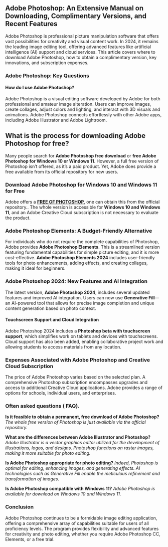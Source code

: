 ## **Adobe Photoshop: An Extensive Manual on Downloading, Complimentary Versions, and Recent Features**

Adobe Photoshop is professional picture manipulation software that offers vast possibilities for creativity and visual content work. In 2024, it remains the leading image editing tool, offering advanced features like artificial intelligence (AI) support and cloud services. This article covers where to download Adobe Photoshop, how to obtain a complimentary version, key innovations, and subscription expenses.

### Adobe Photoshop: Key Questions

#### How do I use Adobe Photoshop?
Adobe Photoshop is a visual editing software developed by Adobe for both professional and amateur image alteration. Users can improve images, create collages, adjust colors and lighting, and interact with 3D visuals and animations. Adobe Photoshop connects effortlessly with other Adobe apps, including Adobe Illustrator and Adobe Lightroom.

## What is the process for downloading Adobe Photoshop for free?

Many people search for **Adobe Photoshop free download** or **free Adobe Photoshop for Windows 10 or Windows 11**. However, a full free version of Photoshop isn’t offered, as it’s a paid product. Yet, Adobe does provide a free available from its official repository for new users.

### Download Adobe Photoshop for Windows 10 and Windows 11 for Free
Adobe offers a **[FREE OF PHOTOSHOP](https://www.adobe.com/)**, one can obtain this from the official repository.. The whole version is accessible for **Windows 10 and Windows 11**, and an Adobe Creative Cloud subscription is not necessary to evaluate the product.

### Adobe Photoshop Elements: A Budget-Friendly Alternative

For individuals who do not require the complete capabilities of Photoshop, Adobe provides **Adobe Photoshop Elements**. This is a streamlined version featuring fundamental capabilities for simple picture editing, and it is more cost-effective. **Adobe Photoshop Elements 2024** includes user-friendly tools for photo enhancements, adding effects, and creating collages, making it ideal for beginners.

### Adobe Photoshop 2024: New Features and AI Integration

The latest version, **Adobe Photoshop 2024**, includes several updated features and improved AI integration. Users can now use **Generative Fill**—an AI-powered tool that allows for precise image completion and unique content generation based on photo context.

#### Touchscreen Support and Cloud Integration
Adobe Photoshop 2024 includes a **Photoshop beta with touchscreen support**, which simplifies work on tablets and devices with touchscreens. Cloud support has also been added, enabling collaborative project work and allowing students to access materials from any location.

### Expenses Associated with Adobe Photoshop and Creative Cloud Subscription

The price of Adobe Photoshop varies based on the selected plan. A comprehensive Photoshop subscription encompasses upgrades and access to additional Creative Cloud applications. Adobe provides a range of options for schools, individual users, and enterprises.

### Often asked questions ( FAQ).

**Is it feasible to obtain a permanent, free download of Adobe Photoshop?**
*The whole free version of Photoshop is just available via the official repository.*

**What are the differences between Adobe Illustrator and Photoshop?**
*Adobe Illustrator is a vector graphics editor utilized for the development of illustrations, logos, and designs. Photoshop functions on raster images, making it more suitable for photo editing.*

**Is Adobe Photoshop appropriate for photo editing?**
*Indeed, Photoshop is optimal for editing, enhancing images, and generating effects. AI technologies such as Generative Fill enable the meticulous refinement and transformation of images.*

**Is Adobe Photoshop compatible with Windows 11?**
*Adobe Photoshop is available for download on Windows 10 and Windows 11.*

### Conclusion

Adobe Photoshop continues to be a formidable image editing application, offering a comprehensive array of capabilities suitable for users of all proficiency levels. The program provides flexibility and advanced features for creativity and photo editing, whether you require Adobe Photoshop CC, Elements, or a free trial.
